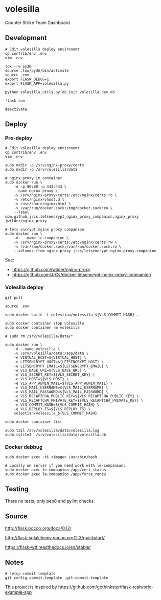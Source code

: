volesilla
=========

Counter Strike Team Dashboard

Development
-----------

    # Edit volesilla deploy environemt
    cp contrib/env .env
    vim .env

    tox -re py36
    source .tox/py36/bin/activate
    source .env
    export FLASK_DEBUG=1
    export FLASK_APP=volesilla.py

    python volesilla_utils.py db_init volesilla_dev.db

    flask run

    deactivate

Deploy
------

### Pre-deploy

    # Edit volesilla deploy environemt
    cp contrib/env .env
    vim .env

    sudo mkdir -p /srv/nginx-proxy/certs
    sudo mkdir -p /srv/volesilla/data

    # nginx proxy in container
    sudo docker run \
        -d -p 80:80 -p 443:443 \
        --name nginx-proxy \
        -v /srv/nginx-proxy/certs:/etc/nginx/certs:ro \
        -v /etc/nginx/vhost.d \
        -v /usr/share/nginx/html \
        -v /var/run/docker.sock:/tmp/docker.sock:ro \
        --label com.github.jrcs.letsencrypt_nginx_proxy_companion.nginx_proxy jwilder/nginx-proxy

    # lets encrypt nginx proxy companion
    sudo docker run \
        -d  --name le-companion \
        -v /srv/nginx-proxy/certs:/etc/nginx/certs:rw \
        -v /var/run/docker.sock:/var/run/docker.sock:ro \
        --volumes-from nginx-proxy jrcs/letsencrypt-nginx-proxy-companion

See:

-   <https://github.com/jwilder/nginx-proxy>
-   <https://github.com/JrCs/docker-letsencrypt-nginx-proxy-companion>

### Volesilla deploy

    git pull

    source .env

    sudo docker build -t celestian/volessila_${VLS_COMMIT_HASH} .

    sudo docker container stop volesilla
    sudo docker container rm volesilla

    # sudo rm /srv/volesilla/data/*

    sudo docker run \
        -d --name volesilla \
        -v /srv/volesilla/data:/app/data \
        -e VIRTUAL_HOST=${VIRTUAL_HOST} \
        -e LETSENCRYPT_HOST=${LETSENCRYPT_HOST} \
        -e LETSENCRYPT_EMAIL=${LETSENCRYPT_EMAIL} \
        -e VLS_BASE_URL=${VLS_BASE_URL} \
        -e VLS_SECRET_KEY=${VLS_SECRET_KEY} \
        -e VLS_HOST=${VLS_HOST} \
        -e VLS_APP_ADMIN_MAIL=${VLS_APP_ADMIN_MAIL} \
        -e VLS_MAIL_USERNAME=${VLS_MAIL_USERNAME} \
        -e VLS_MAIL_PASSWORD=${VLS_MAIL_PASSWORD} \
        -e VLS_RECAPTCHA_PUBLIC_KEY=${VLS_RECAPTCHA_PUBLIC_KEY} \
        -e VLS_RECAPTCHA_PRIVATE_KEY=${VLS_RECAPTCHA_PRIVATE_KEY} \
        -e VLS_COMMIT_HASH=${VLS_COMMIT_HASH} \
        -e VLS_DEPLOY_TS=${VLS_DEPLOY_TS} \
        celestian/volessila_${VLS_COMMIT_HASH}

    sudo docker container list

    sudo tail /srv/volesilla/data/volesilla.log
    sudo sqlite3  /srv/volesilla/data/volesilla.db

### Docker debbug

    sudo docker exec -ti <image> /usr/bin/bash

    # Locally on server if you need work with le-companion:
    sudo docker exec le-companion /app/cert_status
    sudo docker exec le-companion /app/force_renew

Testing
-------

There no tests, only pep8 and pylint checks.

Source
------

<http://flask.pocoo.org/docs/0.12/>

<http://flask-sqlalchemy.pocoo.org/2.3/quickstart/>

<https://flask-wtf.readthedocs.io/en/stable/>

Notes
-----

    # setup commit template
    git config commit.template .git-commit-template

This project is inspired by <https://github.com/gothinkster/flask-realworld-example-app>
